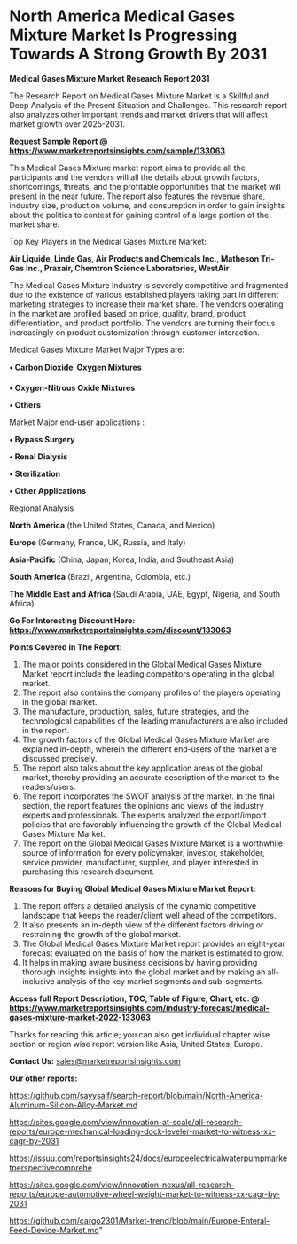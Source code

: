 # North America Medical Gases Mixture Market Is Progressing Towards A Strong Growth By 2031

<strong>Medical Gases Mixture Market Research Report 2031</strong>

The Research Report on Medical Gases Mixture Market is a Skillful and Deep Analysis of the Present Situation and Challenges. This research report also analyzes other important trends and market drivers that will affect market growth over 2025-2031.

<strong>Request Sample Report @ <a href=https://www.marketreportsinsights.com/sample/133063>https://www.marketreportsinsights.com/sample/133063</a></strong>

This Medical Gases Mixture market report aims to provide all the participants and the vendors will all the details about growth factors, shortcomings, threats, and the profitable opportunities that the market will present in the near future. The report also features the revenue share, industry size, production volume, and consumption in order to gain insights about the politics to contest for gaining control of a large portion of the market share.

Top Key Players in the Medical Gases Mixture Market:

<strong>Air Liquide, Linde Gas, Air Products and Chemicals Inc., Matheson Tri-Gas Inc., Praxair, Chemtron Science Laboratories, WestAir</strong>

The Medical Gases Mixture Industry is severely competitive and fragmented due to the existence of various established players taking part in different marketing strategies to increase their market share. The vendors operating in the market are profiled based on price, quality, brand, product differentiation, and product portfolio. The vendors are turning their focus increasingly on product customization through customer interaction.

Medical Gases Mixture Market Major Types are:

<strong>• Carbon Dioxide  Oxygen Mixtures

• Oxygen-Nitrous Oxide Mixtures

• Others</strong>

Market Major end-user applications :

<strong>• Bypass Surgery

• Renal Dialysis

• Sterilization

• Other Applications</strong>

Regional Analysis

</u><strong><b>North America</b></strong> (the United States, Canada, and Mexico)

<strong><b>Europe </b></strong>(Germany, France, UK, Russia, and Italy)

<strong><b>Asia-Pacific</b></strong> (China, Japan, Korea, India, and Southeast Asia)

<strong><b>South America</b></strong> (Brazil, Argentina, Colombia, etc.)

<strong><b>The Middle East and Africa</b></strong> (Saudi Arabia, UAE, Egypt, Nigeria, and South Africa)

<strong>Go For Interesting Discount Here: <a href=https://www.marketreportsinsights.com/discount/133063>https://www.marketreportsinsights.com/discount/133063</a></strong>

<strong>Points Covered in The Report:</strong>
<ol>
  <li>The major points considered in the Global Medical Gases Mixture Market report include the leading competitors operating in the global market.</li>
  <li>The report also contains the company profiles of the players operating in the global market.</li>
  <li>The manufacture, production, sales, future strategies, and the technological capabilities of the leading manufacturers are also included in the report.</li>
  <li>The growth factors of the Global Medical Gases Mixture Market are explained in-depth, wherein the different end-users of the market are discussed precisely.</li>
  <li>The report also talks about the key application areas of the global market, thereby providing an accurate description of the market to the readers/users.</li>
  <li>The report incorporates the SWOT analysis of the market. In the final section, the report features the opinions and views of the industry experts and professionals. The experts analyzed the export/import policies that are favorably influencing the growth of the Global Medical Gases Mixture Market.</li>
  <li>The report on the Global Medical Gases Mixture Market is a worthwhile source of information for every policymaker, investor, stakeholder, service provider, manufacturer, supplier, and player interested in purchasing this research document.</li>
</ol>
<strong>Reasons for Buying Global Medical Gases Mixture Market Report:</strong>

<ol>
  <li>The report offers a detailed analysis of the dynamic competitive landscape that keeps the reader/client well ahead of the competitors.</li>
  <li>It also presents an in-depth view of the different factors driving or restraining the growth of the global market.</li>
  <li>The Global Medical Gases Mixture Market report provides an eight-year forecast evaluated on the basis of how the market is estimated to grow.</li>
  <li>It helps in making aware business decisions by having providing thorough insights insights into the global market and by making an all-inclusive analysis of the key market segments and sub-segments.</li>
</ol>
<strong>Access full Report Description, TOC, Table of Figure, Chart, etc. @ <a href=https://www.marketreportsinsights.com/industry-forecast/medical-gases-mixture-market-2022-133063>https://www.marketreportsinsights.com/industry-forecast/medical-gases-mixture-market-2022-133063</a></strong>


Thanks for reading this article; you can also get individual chapter wise section or region wise report version like Asia, United States, Europe.

<strong>Contact Us:</strong>
sales@marketreportsinsights.com

<strong>Our other reports:</strong>

<a href=https://github.com/sayysaif/search-report/blob/main/North-America-Aluminum-Silicon-Alloy-Market.md>https://github.com/sayysaif/search-report/blob/main/North-America-Aluminum-Silicon-Alloy-Market.md</a>

<a href=https://sites.google.com/view/innovation-at-scale/all-research-reports/europe-mechanical-loading-dock-leveler-market-to-witness-xx-cagr-by-2031>https://sites.google.com/view/innovation-at-scale/all-research-reports/europe-mechanical-loading-dock-leveler-market-to-witness-xx-cagr-by-2031</a>

<a href=https://issuu.com/reportsinsights24/docs/europeelectricalwaterpumpmarketperspectivecomprehe>https://issuu.com/reportsinsights24/docs/europeelectricalwaterpumpmarketperspectivecomprehe</a>

<a href=https://sites.google.com/view/innovation-nexus/all-research-reports/europe-automotive-wheel-weight-market-to-witness-xx-cagr-by-2031>https://sites.google.com/view/innovation-nexus/all-research-reports/europe-automotive-wheel-weight-market-to-witness-xx-cagr-by-2031</a>

<a href=https://github.com/cargo2301/Market-trend/blob/main/Europe-Enteral-Feed-Device-Market.md>https://github.com/cargo2301/Market-trend/blob/main/Europe-Enteral-Feed-Device-Market.md</a>"
